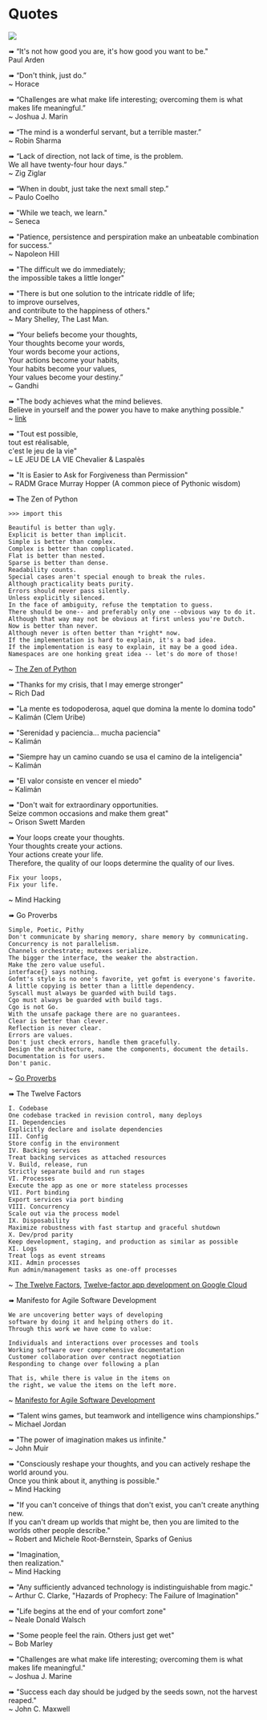 # Quotes

<img src="/images/keep-calm.gif">


➠ “It's not how good you are, it's how good you want to be." <br />
Paul Arden

➠ “Don't think, just do.” <br />
~ Horace

➠ “Challenges are what make life interesting; overcoming them is what makes life meaningful.” <br />
~ Joshua J. Marin

➠ “The mind is a wonderful servant, but a terrible master.” <br />
~ Robin Sharma 

➠ “Lack of direction, not lack of time, is the problem. <br />
We all have twenty-four hour days.” <br />
~ Zig Ziglar

➠ “When in doubt, just take the next small step.” <br />
~ Paulo Coelho

➠ "While we teach, we learn." <br />
~ Seneca

➠ "Patience, persistence and perspiration make an unbeatable combination for success.” <br />
~ Napoleon Hill

➠ "The difficult we do immediately; <br />
the impossible takes a little longer"

➠ "There is but one solution to the intricate riddle of life; <br />
to improve ourselves, <br />
and contribute to the happiness of others." <br />
~ Mary Shelley, The Last Man.

➠ “Your beliefs become your thoughts, <br />
Your thoughts become your words, <br />
Your words become your actions, <br />
Your actions become your habits, <br />
Your habits become your values, <br />
Your values become your destiny.” <br />
~ Gandhi

➠ "The body achieves what the mind believes. <br />
Believe in yourself and the power you have to make anything possible." <br />
~ [link](http://links.changethatup.com/a/680/preview/8806101/745912300/eaf23e3b00e129ad731836cf55057a7d0f8c4b7a?message_id=IjVhMzdhMDkwLTY5ZDMtMDEzOC00MmUyLTQyMDEwYTgwMGYwMkBjaGFuZ2V0aGF0dXAuY29tIg==)

➠ "Tout est possible, <br />
tout est réalisable, <br />
c'est le jeu de la vie" <br />
~ LE JEU DE LA VIE Chevalier & Laspalès

➠ "It is Easier to Ask for Forgiveness than Permission" <br />
~ RADM Grace Murray Hopper (A common piece of Pythonic wisdom)

➠ The Zen of Python
```
>>> import this

Beautiful is better than ugly.
Explicit is better than implicit.
Simple is better than complex.
Complex is better than complicated.
Flat is better than nested.
Sparse is better than dense.
Readability counts.
Special cases aren't special enough to break the rules.
Although practicality beats purity.
Errors should never pass silently.
Unless explicitly silenced.
In the face of ambiguity, refuse the temptation to guess.
There should be one-- and preferably only one --obvious way to do it.
Although that way may not be obvious at first unless you're Dutch.
Now is better than never.
Although never is often better than *right* now.
If the implementation is hard to explain, it's a bad idea.
If the implementation is easy to explain, it may be a good idea.
Namespaces are one honking great idea -- let's do more of those!
```
~ [The Zen of Python](https://www.python.org/dev/peps/pep-0020/#id2)

➠ "Thanks for my crisis, that I may emerge stronger" <br />
~ Rich Dad

➠ "La mente es todopoderosa, aquel que domina la mente lo domina todo" <br />
~ Kalimán (Clem Uribe)

➠ "Serenidad y paciencia... mucha paciencia" <br />
~ Kalimán

➠ "Siempre hay un camino cuando se usa el camino de la inteligencia" <br />
~ Kalimán

➠ "El valor consiste en vencer el miedo" <br />
~ Kalimán

➠ "Don't wait for extraordinary opportunities. <br />
Seize common occasions and make them great" <br />
~ Orison Swett Marden

➠ Your loops create your thoughts. <br />
Your thoughts create your actions. <br />
Your actions create your life. <br />
Therefore, the quality of our loops determine the quality of our lives. <br />
```
Fix your loops,
Fix your life.
```
~ Mind Hacking

➠ Go Proverbs
```
Simple, Poetic, Pithy
Don't communicate by sharing memory, share memory by communicating.
Concurrency is not parallelism.
Channels orchestrate; mutexes serialize.
The bigger the interface, the weaker the abstraction.
Make the zero value useful.
interface{} says nothing.
Gofmt's style is no one's favorite, yet gofmt is everyone's favorite.
A little copying is better than a little dependency.
Syscall must always be guarded with build tags.
Cgo must always be guarded with build tags.
Cgo is not Go.
With the unsafe package there are no guarantees.
Clear is better than clever.
Reflection is never clear.
Errors are values.
Don't just check errors, handle them gracefully.
Design the architecture, name the components, document the details.
Documentation is for users.
Don't panic.
```
~ [Go Proverbs](https://go-proverbs.github.io/)


➠ The Twelve Factors
```
I. Codebase
One codebase tracked in revision control, many deploys
II. Dependencies
Explicitly declare and isolate dependencies
III. Config
Store config in the environment
IV. Backing services
Treat backing services as attached resources
V. Build, release, run
Strictly separate build and run stages
VI. Processes
Execute the app as one or more stateless processes
VII. Port binding
Export services via port binding
VIII. Concurrency
Scale out via the process model
IX. Disposability
Maximize robustness with fast startup and graceful shutdown
X. Dev/prod parity
Keep development, staging, and production as similar as possible
XI. Logs
Treat logs as event streams
XII. Admin processes
Run admin/management tasks as one-off processes
```
~ [The Twelve Factors](https://12factor.net/), 
[Twelve-factor app development on Google Cloud](https://cloud.google.com/solutions/twelve-factor-app-development-on-gcp)

➠ Manifesto for Agile Software Development
```
We are uncovering better ways of developing
software by doing it and helping others do it.
Through this work we have come to value:

Individuals and interactions over processes and tools
Working software over comprehensive documentation
Customer collaboration over contract negotiation
Responding to change over following a plan

That is, while there is value in the items on
the right, we value the items on the left more.
```
~ [Manifesto for Agile Software Development](https://agilemanifesto.org)

➠ “Talent wins games, but teamwork and intelligence wins championships.” <br />
~ Michael Jordan

➠ "The power of imagination makes us infinite." <br />
~ John Muir

➠ "Consciously reshape your thoughts, and you can actively reshape the world around you. <br />
Once you think about it, anything is possible." <br />
~ Mind Hacking

➠ "If you can't conceive of things that don't exist, you can't create anything new. <br />
If you can't dream up worlds that might be, then you are limited to the worlds other people describe." <br />
~ Robert and Michele Root-Bernstein, Sparks of Genius

➠ "Imagination, <br />
then realization." <br />
~ Mind Hacking

➠ "Any sufficiently advanced technology is indistinguishable from magic." <br />
~ Arthur C. Clarke, "Hazards of Prophecy: The Failure of Imagination"

➠ "Life begins at the end of your comfort zone" <br />
~ Neale Donald Walsch

➠ "Some people feel the rain. Others just get wet" <br />
~ Bob Marley

➠ "Challenges are what make life interesting; overcoming them is what makes life meaningful." <br />
~ Joshua J. Marine

➠ "Success each day should be judged by the seeds sown, not the harvest reaped." <br />
~ John C. Maxwell

